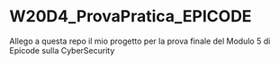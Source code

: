 # W20D4_ProvaPratica_EPICODE
Allego a questa repo il mio progetto per la prova finale del Modulo 5 di Epicode sulla CyberSecurity
